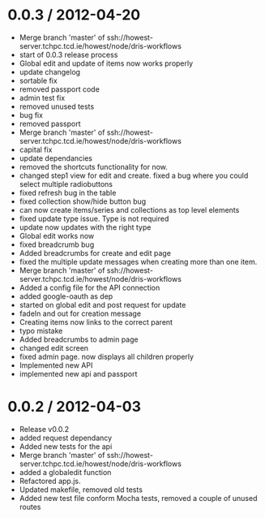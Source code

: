 
0.0.3 / 2012-04-20 
==================

  * Merge branch 'master' of ssh://howest-server.tchpc.tcd.ie/howest/node/dris-workflows
  * start of 0.0.3 release process
  * Global edit and update of items now works properly
  * update changelog
  * sortable fix
  * removed passport code
  * admin test fix
  * removed unused tests
  * bug fix
  * removed passport
  * Merge branch 'master' of ssh://howest-server.tchpc.tcd.ie/howest/node/dris-workflows
  * capital fix
  * update dependancies
  * removed the shortcuts functionality for now.
  * changed step1 view for edit and create. fixed a bug where you could select multiple radiobuttons
  * fixed refresh bug in the table
  * fixed collection show/hide button bug
  * can now create items/series and collections as top level elements
  * fixed update type issue. Type is not required
  * update now updates with the right type
  * Global edit works now
  * fixed breadcrumb bug
  * Added breadcrumbs for create and edit page
  * fixed the multiple update messages when creating more than one item.
  * Merge branch 'master' of ssh://howest-server.tchpc.tcd.ie/howest/node/dris-workflows
  * Added a config file for the API connection
  * added google-oauth as dep
  * started on global edit and post request for update
  * fadeIn and out for creation message
  * Creating items now links to the correct parent
  * typo mistake
  * Added breadcrumbs to admin page
  * changed edit screen
  * fixed admin page. now displays all children properly
  * Implemented new API
  * implemented new api and passport

0.0.2 / 2012-04-03 
==================

  * Release v0.0.2
  * added request dependancy
  * Added new tests for the api
  * Merge branch 'master' of ssh://howest-server.tchpc.tcd.ie/howest/node/dris-workflows
  * added a globaledit function
  * Refactored app.js.
  * Updated makefile, removed old tests
  * Added new test file conform Mocha tests, removed a couple of unused routes
